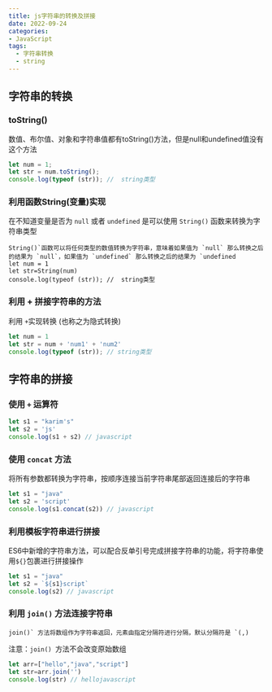 ```yaml
---
title: js字符串的转换及拼接
date: 2022-09-24
categories:
- JavaScript
tags:
  - 字符串转换
  - string
---
```


## 字符串的转换

### toString()

数值、布尔值、对象和字符串值都有toString()方法，但是null和undefined值没有这个方法

```javascript
let num = 1;
let str = num.toString();
console.log(typeof (str)); //  string类型
```

### 利用函数String(变量)实现

在不知道变量是否为 `null` 或者 `undefined` 是可以使用 `String()` 函数来转换为字符串类型

```
String()`函数可以将任何类型的数值转换为字符串，意味着如果值为 `null` 那么转换之后的结果为 `null`，如果值为 `undefined` 那么转换之后的结果为 `undefined
let num = 1
let str=String(num)
console.log(typeof (str)); //  string类型
```

### 利用 + 拼接字符串的方法

利用 `+`实现转换 (也称之为隐式转换)

```javascript
let num = 1
let str = num + 'num1' + 'num2'
console.log(typeof (str)); // string类型
```

## 字符串的拼接

### 使用 `+` 运算符

```javascript
let s1 = "karim's"
let s2 = 'js'
console.log(s1 + s2) // javascript
```

### 使用 `concat` 方法

将所有参数都转换为字符串，按顺序连接当前字符串尾部返回连接后的字符串

```javascript
let s1 = "java"
let s2 = 'script'
console.log(s1.concat(s2)) // javascript
```

### 利用模板字符串进行拼接

ES6中新增的字符串方法，可以配合反单引号完成拼接字符串的功能，将字符串使用`${}`包裹进行拼接操作

```javascript
let s1 = "java"
let s2 = `${s1}script`
console.log(s2) // javascript
```

### 利用 `join()` 方法连接字符串

```
join()` 方法将数组作为字符串返回，元素由指定分隔符进行分隔，默认分隔符是 `(,)
```

注意：`join() `方法不会改变原始数组

```javascript
let arr=["hello","java","script"]
let str=arr.join('')
console.log(str) // hellojavascript
```
